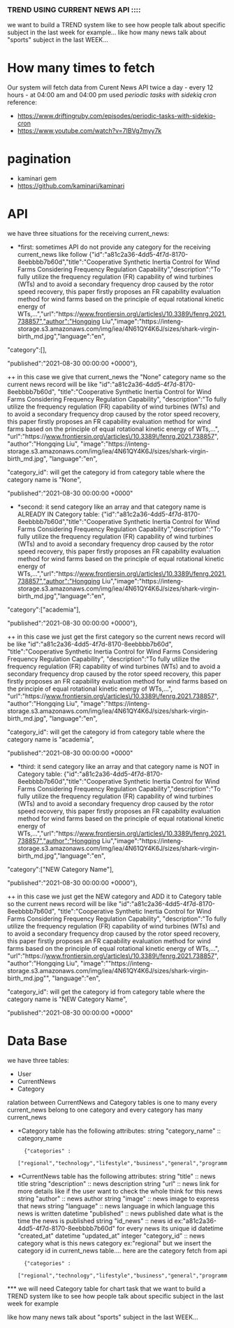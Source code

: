 ### TREND USING CURRENT NEWS API ::::
we want to build a TREND system like to see how people talk about specific subject in the last week for example...
like how many news talk about "sports" subject in the last WEEK...

# How many times to fetch
Our system will fetch data from Curent News API twice a day - every 12 hours - at 04:00 am and 04:00 pm
used *periodic tasks with sidekiq cron* 
reference:
* https://www.driftingruby.com/episodes/periodic-tasks-with-sidekiq-cron
* https://www.youtube.com/watch?v=7IBVg7myy7k

# pagination
* kaminari gem
* https://github.com/kaminari/kaminari




# API
we have three situations for the receiving current_news:

* *first: sometimes API do not provide any category for the receiving current_news like follow
{"id":"a81c2a36-4dd5-4f7d-8170-8eebbbb7b60d","title":"Cooperative Synthetic Inertia Control for Wind Farms Considering Frequency Regulation Capability","description":"To fully utilize the frequency regulation (FR) capability of wind turbines (WTs) and to avoid a secondary frequency drop caused by the rotor speed recovery, this paper firstly proposes an FR capability evaluation method for wind farms based on the principle of equal rotational kinetic energy of WTs,...","url":"https:\/\/www.frontiersin.org\/articles\/10.3389\/fenrg.2021.738857","author":"Hongqing Liu","image":"https:\/\/inteng-storage.s3.amazonaws.com\/img\/iea\/4N61QY4K6J\/sizes\/shark-virgin-birth_md.jpg","language":"en",

"category":[],

"published":"2021-08-30 00:00:00 +0000"},

++ in this case we give that current_news the "None" category name so the current news record will be like 
"id":"a81c2a36-4dd5-4f7d-8170-8eebbbb7b60d",
"title":"Cooperative Synthetic Inertia Control for Wind Farms Considering Frequency Regulation Capability",
"description":"To fully utilize the frequency regulation (FR) capability of wind turbines (WTs) and to avoid a secondary frequency drop caused by the rotor speed recovery, this paper firstly proposes an FR capability evaluation method for wind farms based on the principle of equal rotational kinetic energy of WTs,...",
"url":"https:\/\/www.frontiersin.org\/articles\/10.3389\/fenrg.2021.738857",
"author":"Hongqing Liu",
"image":"https:\/\/inteng-storage.s3.amazonaws.com\/img\/iea\/4N61QY4K6J\/sizes\/shark-virgin-birth_md.jpg",
"language":"en",

"category_id": will get the category id from category table where the category name is "None",

"published":"2021-08-30 00:00:00 +0000"


* *second: it send category like an array and that category name is ALREADY IN Category table:
{"id":"a81c2a36-4dd5-4f7d-8170-8eebbbb7b60d","title":"Cooperative Synthetic Inertia Control for Wind Farms Considering Frequency Regulation Capability","description":"To fully utilize the frequency regulation (FR) capability of wind turbines (WTs) and to avoid a secondary frequency drop caused by the rotor speed recovery, this paper firstly proposes an FR capability evaluation method for wind farms based on the principle of equal rotational kinetic energy of WTs,...","url":"https:\/\/www.frontiersin.org\/articles\/10.3389\/fenrg.2021.738857","author":"Hongqing Liu","image":"https:\/\/inteng-storage.s3.amazonaws.com\/img\/iea\/4N61QY4K6J\/sizes\/shark-virgin-birth_md.jpg","language":"en",

"category":["academia"],

"published":"2021-08-30 00:00:00 +0000"},

++ in this case we just get the first category so the current news record will be like 
"id":"a81c2a36-4dd5-4f7d-8170-8eebbbb7b60d",
"title":"Cooperative Synthetic Inertia Control for Wind Farms Considering Frequency Regulation Capability",
"description":"To fully utilize the frequency regulation (FR) capability of wind turbines (WTs) and to avoid a secondary frequency drop caused by the rotor speed recovery, this paper firstly proposes an FR capability evaluation method for wind farms based on the principle of equal rotational kinetic energy of WTs,...",
"url":"https:\/\/www.frontiersin.org\/articles\/10.3389\/fenrg.2021.738857",
"author":"Hongqing Liu",
"image":"https:\/\/inteng-storage.s3.amazonaws.com\/img\/iea\/4N61QY4K6J\/sizes\/shark-virgin-birth_md.jpg",
"language":"en",

"category_id": will get the category id from category table where the category name is "academia",

"published":"2021-08-30 00:00:00 +0000"

* *third: it send category like an array and that category name is NOT in Category table:
{"id":"a81c2a36-4dd5-4f7d-8170-8eebbbb7b60d","title":"Cooperative Synthetic Inertia Control for Wind Farms Considering Frequency Regulation Capability","description":"To fully utilize the frequency regulation (FR) capability of wind turbines (WTs) and to avoid a secondary frequency drop caused by the rotor speed recovery, this paper firstly proposes an FR capability evaluation method for wind farms based on the principle of equal rotational kinetic energy of WTs,...","url":"https:\/\/www.frontiersin.org\/articles\/10.3389\/fenrg.2021.738857","author":"Hongqing Liu","image":"https:\/\/inteng-storage.s3.amazonaws.com\/img\/iea\/4N61QY4K6J\/sizes\/shark-virgin-birth_md.jpg","language":"en",

"category":["NEW Category Name"],

"published":"2021-08-30 00:00:00 +0000"},

++ in this case we just get the NEW category and ADD it to Category table so the current news record will be like 
"id":"a81c2a36-4dd5-4f7d-8170-8eebbbb7b60d",
"title":"Cooperative Synthetic Inertia Control for Wind Farms Considering Frequency Regulation Capability",
"description":"To fully utilize the frequency regulation (FR) capability of wind turbines (WTs) and to avoid a secondary frequency drop caused by the rotor speed recovery, this paper firstly proposes an FR capability evaluation method for wind farms based on the principle of equal rotational kinetic energy of WTs,...",
"url":"https:\/\/www.frontiersin.org\/articles\/10.3389\/fenrg.2021.738857",
"author":"Hongqing Liu",
"image":""https:\/\/inteng-storage.s3.amazonaws.com\/img\/iea\/4N61QY4K6J\/sizes\/shark-virgin-birth_md.jpg"",
"language":"en",

"category_id": will get the category id from category table where the category name is "NEW Category Name",

"published":"2021-08-30 00:00:00 +0000"

# Data Base
we have three tables:
* User
* CurrentNews
* Category

ralation between CurrentNews and Category tables is one to many
every current_news belong to one category
and every category has many current_news

* *Category table has the following attributes:
    string "category_name" :: category_name 

        {"categories" :
        ["regional","technology","lifestyle","business","general","programming","science","entertainment","world","sports","finance","academia","politics","health","opinion","food","game","fashion","academic","crap","travel","culture","economy","environment","art","music","notsure","CS","education","redundant","television","commodity","movie","entrepreneur","review","auto","energy","celebrity","medical","gadgets","design","EE","security","mobile","estate","funny"]}

* *CurrentNews table has the following attributes:
    string "title"  :: news title
    string "description" :: news description
    string "url"  :: news link for more details like if the user want to check the whole think for this news
    string "author" :: news author
    string "image"  :: news image to express that news
    string "language" :: news language in which language this news is written
    datetime "published" :: news published date what is the time the news is published
    string "id_news" :: news id ex:"a81c2a36-4dd5-4f7d-8170-8eebbbb7b60d" for every news its unique id
    datetime "created_at"
    datetime "updated_at"
    integer "category_id" :: news category what is this news category ex:"regional" but we insert the category id in current_news table....
        here are the category fetch from api

        {"categories" :
        ["regional","technology","lifestyle","business","general","programming","science","entertainment","world","sports","finance","academia","politics","health","opinion","food","game","fashion","academic","crap","travel","culture","economy","environment","art","music","notsure","CS","education","redundant","television","commodity","movie","entrepreneur","review","auto","energy","celebrity","medical","gadgets","design","EE","security","mobile","estate","funny"]}

*** we will need Category table for chart task that we want to build a TREND system like to see how people talk about specific subject in the last week for example

like how many news talk about "sports" subject in the last WEEK... 